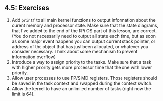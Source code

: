 ## 4.5: Exercises

1. Add `printf` to all main kernel functions to output information about the curent memory and processor state. Make sure that the state diagrams, that I've added to the end of the RPi OS part of this lesson, are correct.  (You do not necessarily need to output all state each time, but as soon as some major event happens you can output current stack pointer, or address of the object that has just been allocated, or whatever you consider necessary. Think about some mechanism to prevent information overflow) 
1. Introduce a way to assign priority to the tasks. Make sure that a task with higher priority gets more processor time that the one with lower priority.
1. Allow user processes to use FP/SIMD registers. Those registers should be saved in the task context and swapped during the context switch.
1. Allow the kernel to have an unlimited number of tasks (right now the limit is 64). 


